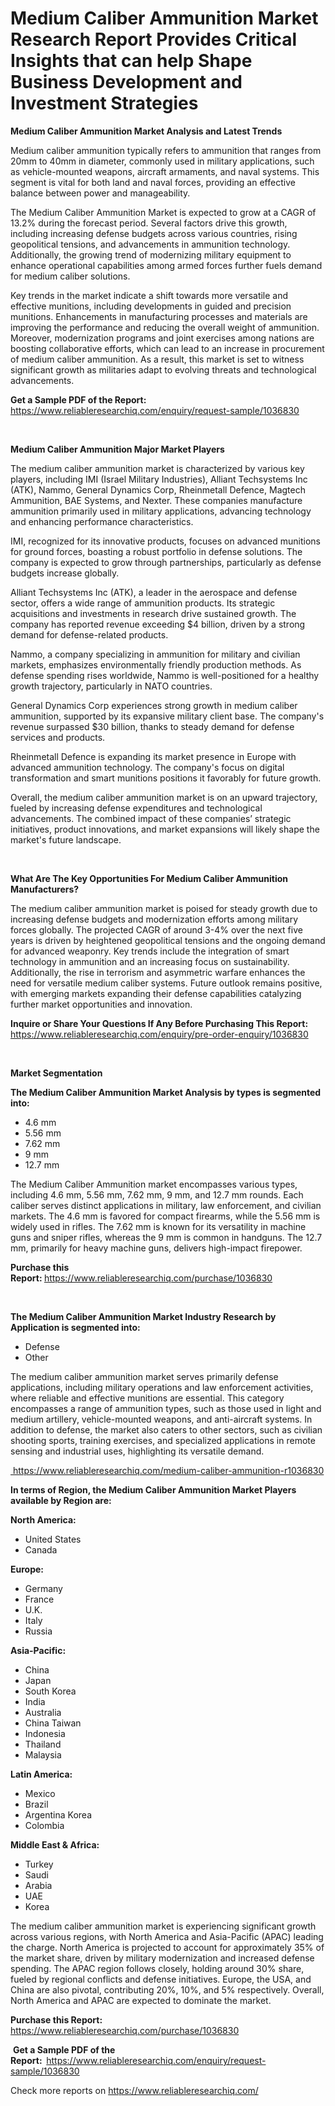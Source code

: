 <p><h1>Medium Caliber Ammunition Market Research Report Provides Critical Insights that can help Shape Business Development and Investment Strategies</h1></p><p><strong>Medium Caliber Ammunition Market Analysis and Latest Trends</strong></p>
<p><p>Medium caliber ammunition typically refers to ammunition that ranges from 20mm to 40mm in diameter, commonly used in military applications, such as vehicle-mounted weapons, aircraft armaments, and naval systems. This segment is vital for both land and naval forces, providing an effective balance between power and manageability.</p><p>The Medium Caliber Ammunition Market is expected to grow at a CAGR of 13.2% during the forecast period. Several factors drive this growth, including increasing defense budgets across various countries, rising geopolitical tensions, and advancements in ammunition technology. Additionally, the growing trend of modernizing military equipment to enhance operational capabilities among armed forces further fuels demand for medium caliber solutions.</p><p>Key trends in the market indicate a shift towards more versatile and effective munitions, including developments in guided and precision munitions. Enhancements in manufacturing processes and materials are improving the performance and reducing the overall weight of ammunition. Moreover, modernization programs and joint exercises among nations are boosting collaborative efforts, which can lead to an increase in procurement of medium caliber ammunition. As a result, this market is set to witness significant growth as militaries adapt to evolving threats and technological advancements.</p></p>
<p><strong>Get a Sample PDF of the Report:&nbsp;</strong> <a href="https://www.reliableresearchiq.com/enquiry/request-sample/1036830?utm_campaign=3132&utm_medium=2&utm_source=Github&utm_content=ia&utm_term=02042025&utm_id=medium-caliber-ammunition">https://www.reliableresearchiq.com/enquiry/request-sample/1036830</a></p>
<p>&nbsp;</p>
<p><strong>Medium Caliber Ammunition Major Market Players</strong></p>
<p><p>The medium caliber ammunition market is characterized by various key players, including IMI (Israel Military Industries), Alliant Techsystems Inc (ATK), Nammo, General Dynamics Corp, Rheinmetall Defence, Magtech Ammunition, BAE Systems, and Nexter. These companies manufacture ammunition primarily used in military applications, advancing technology and enhancing performance characteristics.</p><p>IMI, recognized for its innovative products, focuses on advanced munitions for ground forces, boasting a robust portfolio in defense solutions. The company is expected to grow through partnerships, particularly as defense budgets increase globally.</p><p>Alliant Techsystems Inc (ATK), a leader in the aerospace and defense sector, offers a wide range of ammunition products. Its strategic acquisitions and investments in research drive sustained growth. The company has reported revenue exceeding $4 billion, driven by a strong demand for defense-related products.</p><p>Nammo, a company specializing in ammunition for military and civilian markets, emphasizes environmentally friendly production methods. As defense spending rises worldwide, Nammo is well-positioned for a healthy growth trajectory, particularly in NATO countries.</p><p>General Dynamics Corp experiences strong growth in medium caliber ammunition, supported by its expansive military client base. The company's revenue surpassed $30 billion, thanks to steady demand for defense services and products.</p><p>Rheinmetall Defence is expanding its market presence in Europe with advanced ammunition technology. The company's focus on digital transformation and smart munitions positions it favorably for future growth.</p><p>Overall, the medium caliber ammunition market is on an upward trajectory, fueled by increasing defense expenditures and technological advancements. The combined impact of these companies’ strategic initiatives, product innovations, and market expansions will likely shape the market's future landscape.</p></p>
<p>&nbsp;</p>
<p><strong>What Are The Key Opportunities For Medium Caliber Ammunition Manufacturers?</strong></p>
<p><p>The medium caliber ammunition market is poised for steady growth due to increasing defense budgets and modernization efforts among military forces globally. The projected CAGR of around 3-4% over the next five years is driven by heightened geopolitical tensions and the ongoing demand for advanced weaponry. Key trends include the integration of smart technology in ammunition and an increasing focus on sustainability. Additionally, the rise in terrorism and asymmetric warfare enhances the need for versatile medium caliber systems. Future outlook remains positive, with emerging markets expanding their defense capabilities catalyzing further market opportunities and innovation.</p></p>
<p><strong>Inquire or Share Your Questions If Any Before Purchasing This Report:</strong> <a href="https://www.reliableresearchiq.com/enquiry/pre-order-enquiry/1036830?utm_campaign=3132&utm_medium=2&utm_source=Github&utm_content=ia&utm_term=02042025&utm_id=medium-caliber-ammunition">https://www.reliableresearchiq.com/enquiry/pre-order-enquiry/1036830</a></p>
<p>&nbsp;</p>
<p><strong>Market Segmentation</strong></p>
<p><strong>The Medium Caliber Ammunition Market Analysis by types is segmented into:</strong></p>
<p><ul><li>4.6 mm</li><li>5.56 mm</li><li>7.62 mm</li><li>9 mm</li><li>12.7 mm</li></ul></p>
<p><p>The Medium Caliber Ammunition market encompasses various types, including 4.6 mm, 5.56 mm, 7.62 mm, 9 mm, and 12.7 mm rounds. Each caliber serves distinct applications in military, law enforcement, and civilian markets. The 4.6 mm is favored for compact firearms, while the 5.56 mm is widely used in rifles. The 7.62 mm is known for its versatility in machine guns and sniper rifles, whereas the 9 mm is common in handguns. The 12.7 mm, primarily for heavy machine guns, delivers high-impact firepower.</p></p>
<p><strong>Purchase this Report:&nbsp;</strong><a href="https://www.reliableresearchiq.com/purchase/1036830?utm_campaign=3132&utm_medium=2&utm_source=Github&utm_content=ia&utm_term=02042025&utm_id=medium-caliber-ammunition">https://www.reliableresearchiq.com/purchase/1036830</a></p>
<p>&nbsp;</p>
<p><strong>The Medium Caliber Ammunition Market Industry Research by Application is segmented into:</strong></p>
<p><ul><li>Defense</li><li>Other</li></ul></p>
<p><p>The medium caliber ammunition market serves primarily defense applications, including military operations and law enforcement activities, where reliable and effective munitions are essential. This category encompasses a range of ammunition types, such as those used in light and medium artillery, vehicle-mounted weapons, and anti-aircraft systems. In addition to defense, the market also caters to other sectors, such as civilian shooting sports, training exercises, and specialized applications in remote sensing and industrial uses, highlighting its versatile demand.</p></p>
<p><a href="https://www.reliableresearchiq.com/medium-caliber-ammunition-r1036830?utm_campaign=3132&utm_medium=2&utm_source=Github&utm_content=ia&utm_term=02042025&utm_id=medium-caliber-ammunition">&nbsp;https://www.reliableresearchiq.com/medium-caliber-ammunition-r1036830</a></p>
<p><strong>In terms of Region, the Medium Caliber Ammunition Market Players available by Region are:</strong></p>
<p>
    <p> <strong> North America: </strong>
        <ul>
            <li>United States</li>
            <li>Canada</li>
        </ul>
        </p> 
    <p> <strong> Europe: </strong>
        <ul>
            <li>Germany</li>
            <li>France</li>
            <li>U.K.</li>
            <li>Italy</li>
            <li>Russia</li>
        </ul>
        </p> 
    <p> <strong> Asia-Pacific: </strong>
        <ul>
            <li>China</li>
            <li>Japan</li>
            <li>South Korea</li>
            <li>India</li>
            <li>Australia</li>
            <li>China Taiwan</li>
            <li>Indonesia</li>
            <li>Thailand</li>
            <li>Malaysia</li>
        </ul>
        </p> 
    <p> <strong> Latin America: </strong>
        <ul>
            <li>Mexico</li>
            <li>Brazil</li>
            <li>Argentina Korea</li>
            <li>Colombia</li>
        </ul>
        </p> 
    <p> <strong> Middle East & Africa: </strong>
        <ul>
            <li>Turkey</li>
            <li>Saudi</li>
            <li>Arabia</li>
            <li>UAE</li>
            <li>Korea</li>
        </ul>
    </p>
    </p>
<p><p>The medium caliber ammunition market is experiencing significant growth across various regions, with North America and Asia-Pacific (APAC) leading the charge. North America is projected to account for approximately 35% of the market share, driven by military modernization and increased defense spending. The APAC region follows closely, holding around 30% share, fueled by regional conflicts and defense initiatives. Europe, the USA, and China are also pivotal, contributing 20%, 10%, and 5% respectively. Overall, North America and APAC are expected to dominate the market.</p></p>
<p><strong>Purchase this Report: </strong><a href="https://www.reliableresearchiq.com/purchase/1036830?utm_campaign=3132&utm_medium=2&utm_source=Github&utm_content=ia&utm_term=02042025&utm_id=medium-caliber-ammunition">https://www.reliableresearchiq.com/purchase/1036830</a></p>
<p>&nbsp;<strong>Get a Sample PDF of the Report:&nbsp;&nbsp;</strong><a href="https://www.reliableresearchiq.com/enquiry/request-sample/1036830?utm_campaign=3132&utm_medium=2&utm_source=Github&utm_content=ia&utm_term=02042025&utm_id=medium-caliber-ammunition">https://www.reliableresearchiq.com/enquiry/request-sample/1036830</a></p>
<p><strong></strong></p>
<p>Check more reports on <a href="https://www.reliableresearchiq.com/?utm_campaign=3132&utm_medium=2&utm_source=Github&utm_content=ia&utm_term=02042025&utm_id=medium-caliber-ammunition">https://www.reliableresearchiq.com/</a></p>